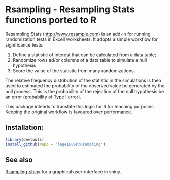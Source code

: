 # Rsampling - Resampling Stats functions ported to R

Resampling Stats (http://www.resample.com) is an add-in for running randomization tests in Excell worksheets.
It adopts a simple workflow for significance tests:

1. Define a statistic of interest that can be calculated from a data table;
2. Randomize rows ad/or columns of a data table to simulate a null hypothesis
3. Score the value of the statistic from many randomizations.

The relative frequency distribution of the statistic in the simulations is then used
to estimated the probability of the observed value be generated by the null process.
This is the probability of the rejection of the null hypothesis be an error
(probability of Type I error).

This package intends to translate this logic for R for teaching purposes.
Keeping the original workflow is favoured over performance.

## Installation:

```r
library(devtools)
install_github(repo = 'lageIBUSP/Rsampling')
```

## See also

[Rsampling-shiny](https://github.com/andrechalom/Rsampling-shiny) for a graphical user-interface in shiny.
